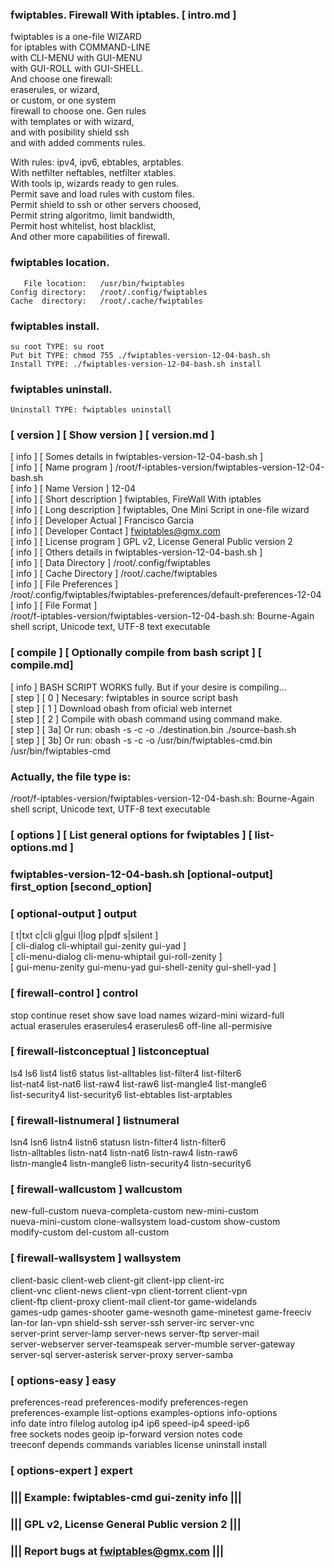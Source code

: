   
###  fwiptables. Firewall With iptables.   [ intro.md ] 
  
   fwiptables is a one-file WIZARD    
   for iptables with COMMAND-LINE     
   with CLI-MENU with GUI-MENU        
   with GUI-ROLL with GUI-SHELL.      
   And choose one firewall:           
   eraserules, or wizard,             
   or custom, or one system           
   firewall to choose one. Gen rules  
   with templates or with wizard,     
   and with posibility shield ssh     
   and with added comments rules.     
  
   With rules: ipv4, ipv6, ebtables, arptables.    
   With netfilter neftables, netfilter xtables.    
   With tools ip, wizards ready to gen rules.      
   Permit save and load rules with custom files.   
   Permit shield to ssh or other servers choosed,  
   Permit string algoritmo, limit bandwidth,       
   Permit host whitelist, host blacklist,          
   And other more capabilities of firewall.        
  
###   fwiptables location.                    
  
       File location:   /usr/bin/fwiptables    
    Config directory:   /root/.config/fwiptables     
    Cache  directory:   /root/.cache/fwiptables    
  
###  fwiptables install.                     
  
    su root TYPE: su root                       
    Put bit TYPE: chmod 755 ./fwiptables-version-12-04-bash.sh     
    Install TYPE: ./fwiptables-version-12-04-bash.sh install       
  
###  fwiptables uninstall.                   
  
    Uninstall TYPE: fwiptables uninstall  
  
###  [ version ] [ Show version ] [ version.md ]          
   [ info ] [ Somes details in fwiptables-version-12-04-bash.sh ]                 
   [ info ] [ Name program       ] /root/f-iptables-version/fwiptables-version-12-04-bash.sh               
   [ info ] [ Name Version       ] 12-04                
   [ info ] [ Short description  ] fwiptables, FireWall With iptables       
   [ info ] [ Long description   ] fwiptables, One Mini Script in one-file wizard        
   [ info ] [ Developer Actual   ] Francisco Garcia              
   [ info ] [ Developer Contact  ] fwiptables@gmx.com                
   [ info ] [ License program    ] GPL v2, License General Public version 2                
   [ info ] [ Others details in fwiptables-version-12-04-bash.sh ]                
   [ info ] [ Data  Directory    ] /root/.config/fwiptables    
   [ info ] [ Cache Directory    ] /root/.cache/fwiptables            
   [ info ] [ File  Preferences  ]                             
   /root/.config/fwiptables/fwiptables-preferences/default-preferences-12-04        
   [ info ] [ File  Format       ]                             
   /root/f-iptables-version/fwiptables-version-12-04-bash.sh: Bourne-Again shell script, Unicode text, UTF-8 text executable   
###  [ compile ] [  Optionally compile from bash script ] [ compile.md]    
   [ info ] BASH SCRIPT WORKS fully. But if your desire is compiling...                       
   [ step ] [ 0 ] Necesary: fwiptables in source script bash                                  
   [ step ] [ 1 ] Download obash from oficial web internet                                    
   [ step ] [ 2 ] Compile with obash command using command make.                              
   [ step ] [ 3a] Or run: obash -s -c -o ./destination.bin ./source-bash.sh                   
   [ step ] [ 3b] Or run: obash -s -c -o /usr/bin/fwiptables-cmd.bin /usr/bin/fwiptables-cmd  
###  Actually, the file type is:  
/root/f-iptables-version/fwiptables-version-12-04-bash.sh: Bourne-Again shell script, Unicode text, UTF-8 text executable
###  [ options ] [ List general options for fwiptables ] [ list-options.md ]
###  fwiptables-version-12-04-bash.sh [optional-output] first_option [second_option]   
###   [ optional-output ] output                                         
   [ t|txt c|cli g|gui l|log p|pdf s|silent ]                           
   [ cli-dialog cli-whiptail gui-zenity gui-yad ]                       
   [ cli-menu-dialog cli-menu-whiptail gui-roll-zenity ]                
   [ gui-menu-zenity gui-menu-yad gui-shell-zenity gui-shell-yad ]      
###   [ firewall-control ] control                                       
   stop continue reset show save load names wizard-mini wizard-full     
   actual eraserules eraserules4 eraserules6 off-line all-permisive     
###   [ firewall-listconceptual ] listconceptual                         
   ls4 ls6 list4 list6 status list-alltables list-filter4 list-filter6  
   list-nat4 list-nat6 list-raw4 list-raw6 list-mangle4 list-mangle6    
   list-security4 list-security6 list-ebtables list-arptables           
###   [ firewall-listnumeral ] listnumeral                               
   lsn4 lsn6 listn4 listn6 statusn listn-filter4 listn-filter6          
   listn-alltables  listn-nat4 listn-nat6 listn-raw4 listn-raw6         
   listn-mangle4 listn-mangle6 listn-security4 listn-security6          
###   [ firewall-wallcustom ] wallcustom                                 
   new-full-custom nueva-completa-custom new-mini-custom                
   nueva-mini-custom clone-wallsystem load-custom show-custom           
   modify-custom del-custom all-custom                                  
###   [ firewall-wallsystem ] wallsystem                                 
   client-basic client-web client-git client-ipp client-irc             
   client-vnc client-news client-vpn client-torrent client-vpn          
   client-ftp client-proxy client-mail client-tor game-widelands        
   games-udp games-shooter game-wesnoth game-minetest game-freeciv      
   lan-tor lan-vpn shield-ssh server-ssh server-irc server-vnc          
   server-print server-lamp server-news server-ftp server-mail          
   server-webserver server-teamspeak server-mumble server-gateway       
   server-sql server-asterisk server-proxy server-samba                 
###   [ options-easy ] easy                                              
   preferences-read preferences-modify preferences-regen                
   preferences-example list-options examples-options info-options       
   info date intro filelog autolog ip4 ip6 speed-ip4 speed-ip6          
   free sockets nodes geoip ip-forward version notes code               
   treeconf depends commands variables license uninstall install        
###   [ options-expert ] expert                                          
###   ||| Example: fwiptables-cmd gui-zenity info  |||                   
###   ||| GPL v2, License General Public version 2 |||                   
###   ||| Report bugs at fwiptables@gmx.com |||
